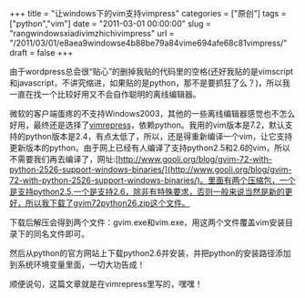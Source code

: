 +++
title = "让windows下的vim支持vimpress"
categories = ["原创"]
tags = ["python","vim"]
date = "2011-03-01 00:00:00"
slug = "rangwindowsxiadivimzhichivimpress"
url = "/2011/03/01/e8aea9windowse4b88be79a84vime694afe68c81vimpress/"
draft = false
+++

由于wordpress总会很“贴心”的删掉我贴的代码里的空格(还好我贴的是vimscript和javascript，不讲究缩进，如果贴的是python，那不是要抓狂了么？)，所以我一直在找一个比较好用又不会自作聪明的离线编辑器。

微软的客户端蛋疼的不支持Windows2003，其他的一些离线编辑器感觉也不怎么好用，最终还是选择了[vimrepress](http://wowubuntu.com/vimrepress.html)，依赖python。我用的vim版本是7.2，默认支持的python版本是2.4，有点太低了，所以，还是得重新编译一个vim，让它支持更新版本的python。由于网上已经有人编译了支持python2.5和2.6的vim，所以不需要我们再去编译了，网址:[http://www.gooli.org/blog/gvim-72-with-python-2526-support-windows-binaries/](http://www.gooli.org/blog/gvim-72-with-python-2526-support-windows-binaries/)。里面有两个压缩包，一个是支持python2.5,一个是支持2.6，除非有特殊要求，否则一般来说当然是新的更好，所以我下载了gvim72python26.zip这个文件。

下载后解压会得到两个文件：gvim.exe和vim.exe，用这两个文件覆盖vim安装目录下的同名文件即可。

然后从python的官方网站上下载python2.6并安装，并把python的安装路径添加到系统环境变量里面，一切大功告成！

顺便说句，这篇文章就是在vimrepress里写的，嘿嘿！